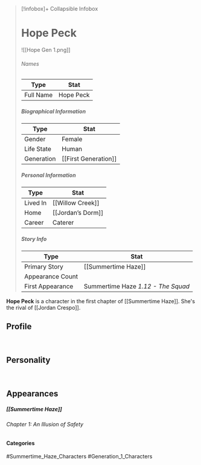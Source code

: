 > [!infobox]+ Collapsible Infobox
> # Hope Peck
> ![[Hope Gen 1.png]] 
> ###### Names 
> | Type | Stat | 
> | ---- | ---- | 
> | Full Name | Hope Peck | 
>
> ##### Biographical Information
> | Type | Stat | 
> | ---- | ---- | 
> | Gender | Female | 
> | Life State | Human |
> | Generation | [[First Generation]] |
> 
> ##### Personal Information
> | Type | Stat | 
> | ---- | ---- | 
> | Lived In |[[Willow Creek]]| 
> | Home |[[Jordan’s Dorm]]| 
> | Career | Caterer | 
> 
> ##### Story Info
> | Type | Stat | 
> | ---- | ---- | 
> | Primary Story | [[Summertime Haze]] | 
> | Appearance Count |  | 
> | First Appearance | Summertime Haze *1.12 - The Squad*

**Hope Peck** is a character in the first chapter of [[Summertime Haze]]. She's the rival of [[Jordan Crespo]].

## Profile

<br style="clear:both; margin: 0; padding: 0" />

## Personality

<br style="clear:both; margin: 0; padding: 0" />

## Appearances
##### [[Summertime Haze]]
###### Chapter 1: An Illusion of Safety

#### Categories
#Summertime_Haze_Characters #Generation_1_Characters